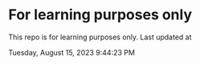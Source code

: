 # For learning purposes only
This repo is for learning purposes only.
Last updated at

Tuesday, August 15, 2023 9:44:23 PM

